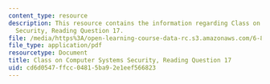 ```yaml
---
content_type: resource
description: This resource contains the information regarding Class on Computer Systems
  Security, Reading Question 17.
file: /media/https%3A/open-learning-course-data-rc.s3.amazonaws.com/6-858-computer-systems-security-fall-2014/cd6d0547ffcc04815ba92e1eef566823_MIT6_858F14_Reading17.pdf
file_type: application/pdf
resourcetype: Document
title: Class on Computer Systems Security, Reading Question 17
uid: cd6d0547-ffcc-0481-5ba9-2e1eef566823
---
```

